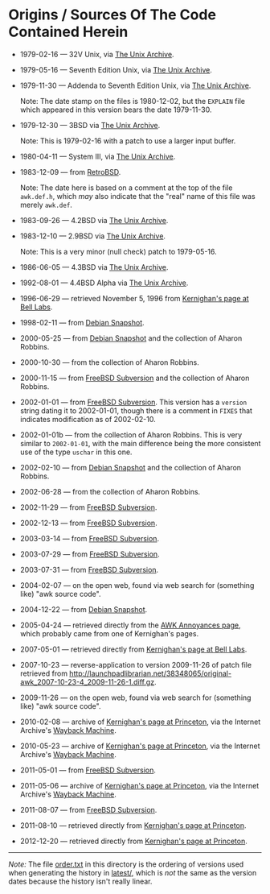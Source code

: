 Origins / Sources Of The Code Contained Herein
==============================================

* 1979-02-16 &mdash; 32V Unix,
  via [The Unix Archive](http://minnie.tuhs.org/TUHS/archive_sites.html).

* 1979-05-16 &mdash; Seventh Edition Unix,
  via [The Unix Archive](http://minnie.tuhs.org/TUHS/archive_sites.html).

* 1979-11-30 &mdash; Addenda to Seventh Edition Unix,
  via [The Unix Archive](http://minnie.tuhs.org/TUHS/archive_sites.html).

  Note: The date stamp on the files is 1980-12-02, but the
  `EXPLAIN` file which appeared in this version bears the
  date 1979-11-30.

* 1979-12-30 &mdash; 3BSD
  via [The Unix Archive](http://minnie.tuhs.org/TUHS/archive_sites.html).

  Note: This is 1979-02-16 with a patch to use a larger input buffer.

* 1980-04-11 &mdash; System III,
  via [The Unix Archive](http://minnie.tuhs.org/TUHS/archive_sites.html).

* 1983-12-09 &mdash; from
  [RetroBSD](https://code.google.com/p/retrobsd/source/browse/trunk/src/cmd/awk/?r=702).

  Note: The date here is based on a comment at the top of the file
  `awk.def.h`, which *may* also indicate that the "real" name of this
  file was merely `awk.def`.

* 1983-09-26 &mdash; 4.2BSD
  via [The Unix Archive](http://minnie.tuhs.org/TUHS/archive_sites.html).

* 1983-12-10 &mdash; 2.9BSD
  via [The Unix Archive](http://minnie.tuhs.org/TUHS/archive_sites.html).

  Note: This is a very minor (null check) patch to 1979-05-16.

* 1986-06-05 &mdash; 4.3BSD
  via [The Unix Archive](http://minnie.tuhs.org/TUHS/archive_sites.html).

* 1992-08-01 &mdash; 4.4BSD Alpha
  via [The Unix Archive](http://minnie.tuhs.org/TUHS/archive_sites.html).

* 1996-06-29 &mdash; retrieved November 5, 1996 from
  [Kernighan's page at Bell
  Labs](http://cm.bell-labs.com/cm/cs/awkbook/index.html).

* 1998-02-11 &mdash; from
  [Debian Snapshot](http://snapshot.debian.org/package/original-awk/).

* 2000-05-25 &mdash; from
  [Debian Snapshot](http://snapshot.debian.org/package/original-awk/)
  and the collection of Aharon Robbins.

* 2000-10-30 &mdash; from the collection of Aharon Robbins.

* 2000-11-15 &mdash; from
  [FreeBSD Subversion](http://svn.freebsd.org/base/vendor/one-true-awk/)
  and the collection of Aharon Robbins.

* 2002-01-01 &mdash; from
  [FreeBSD Subversion](http://svn.freebsd.org/base/vendor/one-true-awk/).
  This version has a `version` string dating it to 2002-01-01, though there
  is a comment in `FIXES` that indicates modification as of 2002-02-10.

* 2002-01-01b &mdash; from the collection of Aharon Robbins. This is very
  similar to `2002-01-01`, with the main difference being the more consistent
  use of the type `uschar` in this one.

* 2002-02-10 &mdash; from
  [Debian Snapshot](http://snapshot.debian.org/package/original-awk/)
  and the collection of Aharon Robbins.

* 2002-06-28 &mdash; from the collection of Aharon Robbins.

* 2002-11-29 &mdash; from
  [FreeBSD Subversion](http://svn.freebsd.org/base/vendor/one-true-awk/).

* 2002-12-13 &mdash; from
  [FreeBSD Subversion](http://svn.freebsd.org/base/vendor/one-true-awk/).

* 2003-03-14 &mdash; from
  [FreeBSD Subversion](http://svn.freebsd.org/base/vendor/one-true-awk/).

* 2003-07-29 &mdash; from
  [FreeBSD Subversion](http://svn.freebsd.org/base/vendor/one-true-awk/).

* 2003-07-31 &mdash; from
  [FreeBSD Subversion](http://svn.freebsd.org/base/vendor/one-true-awk/).

* 2004-02-07 &mdash; on the open web, found via web search for
  (something like) "awk source code".

* 2004-12-22 &mdash; from
  [Debian Snapshot](http://snapshot.debian.org/package/original-awk/).

* 2005-04-24 &mdash; retrieved directly from
  the [AWK Annoyances page](http://www.samiam.org/awk/annoyances.html),
  which probably came from one of Kernighan's pages.

* 2007-05-01 &mdash; retrieved directly from
  [Kernighan's page at Bell
  Labs](http://cm.bell-labs.com/cm/cs/awkbook/index.html).

* 2007-10-23 &mdash; reverse-application to version 2009-11-26
  of patch file retrieved from
  <http://launchpadlibrarian.net/38348065/original-awk_2007-10-23-4_2009-11-26-1.diff.gz>.

* 2009-11-26 &mdash; on the open web, found via web search for
  (something like) "awk source code".

* 2010-02-08 &mdash; archive of
  [Kernighan's page at
  Princeton](http://www.cs.princeton.edu/~bwk/btl.mirror/),
  via the Internet Archive's [Wayback Machine](http://web.archive.org).

* 2010-05-23 &mdash; archive of
  [Kernighan's page at
  Princeton](http://www.cs.princeton.edu/~bwk/btl.mirror/),
  via the Internet Archive's [Wayback Machine](http://web.archive.org).

* 2011-05-01 &mdash; from
  [FreeBSD Subversion](http://svn.freebsd.org/base/vendor/one-true-awk/).

* 2011-05-06 &mdash; archive of
  [Kernighan's page at
  Princeton](http://www.cs.princeton.edu/~bwk/btl.mirror/),
  via the Internet Archive's [Wayback Machine](http://web.archive.org).

* 2011-08-07 &mdash; from
  [FreeBSD Subversion](http://svn.freebsd.org/base/vendor/one-true-awk/).

* 2011-08-10 &mdash; retrieved directly from
  [Kernighan's page at
  Princeton](http://www.cs.princeton.edu/~bwk/btl.mirror/).

* 2012-12-20 &mdash; retrieved directly from
  [Kernighan's page at
  Princeton](http://www.cs.princeton.edu/~bwk/btl.mirror/).

- - - - - - -

*Note:* The file [order.txt](order.txt) in this directory is the ordering
of versions used when generating the history in [latest/](../latest/),
which is *not* the same as the version dates because the history
isn't really linear.
